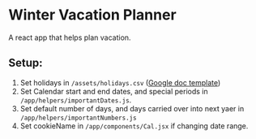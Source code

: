# Winter Vacation Planner

A react app that helps plan vacation.

## Setup:

1. Set holidays in `/assets/holidays.csv` ([Google doc template](https://docs.google.com/spreadsheets/d/1lbBE_TZyBdGtNq51_Vd4nriylwY7N9L-TN-jJiSilSw/edit?usp=sharing))
2. Set Calendar start and end dates, and special periods in `/app/helpers/importantDates.js`.
3. Set default number of days, and days carried over into next yaer in `/app/helpers/importantNumbers.js`
4. Set cookieName in `/app/components/Cal.jsx` if changing date range.
